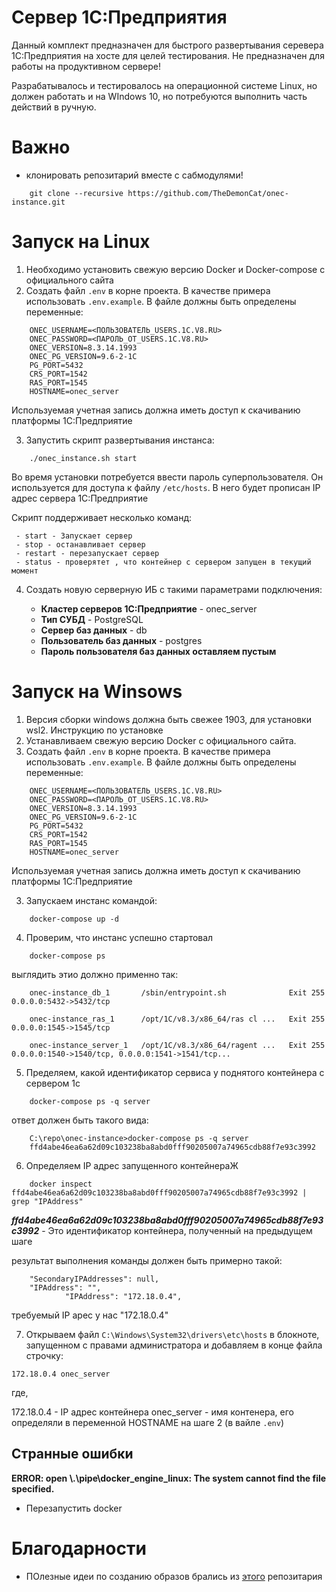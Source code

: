 # Сервер 1С:Предприятия

Данный комплект предназначен для быстрого развертывания серевера 1С:Предприятия на хосте для целей тестирования. Не предназначен для работы на продуктивном сервере!

Разрабатывалось и тестировалось на операционной системе Linux, но должен работать и на WIndows 10, но потребуются выполнить часть действий в ручную.

# Важно

- клонировать репозитарий вместе с сабмодулями!
```
    git clone --recursive https://github.com/TheDemonCat/onec-instance.git
```

# Запуск на Linux

1. Необходимо установить свежую версию Docker и Docker-compose c официального сайта
2. Создать файл `.env` в корне проекта. В качестве примера использовать `.env.example`. В файле должны быть определены переменные:
```
    ONEC_USERNAME=<ПОЛЬЗОВАТЕЛЬ_USERS.1C.V8.RU>
    ONEC_PASSWORD=<ПАРОЛЬ_ОТ_USERS.1C.V8.RU>
    ONEC_VERSION=8.3.14.1993
    ONEC_PG_VERSION=9.6-2-1C
    PG_PORT=5432
    CRS_PORT=1542
    RAS_PORT=1545
    HOSTNAME=onec_server
```

Используемая учетная запись должна иметь доступ к скачиванию платформы 1С:Предприятие

3. Запустить скрипт развертывания инстанса:

```
    ./onec_instance.sh start
```
Во время установки потребуется ввести пароль суперпользователя. Он используется для доступа к файлу `/etc/hosts`. В него будет прописан IP адрес сервера 1С:Предприятие

Скрипт поддерживает несколько команд:
```
 - start - Запускает сервер
 - stop - останавливает сервер
 - restart - перезапускает сервер
 - status - проверятет , что контейнер с сервером запущен в текущий момент
```

4. Создать новую серверную ИБ с такими параметрами подключения:

    - **Кластер серверов 1С:Предприятие** - onec_server
    - **Тип СУБД** - PostgreSQL
    - **Сервер баз данных** - db
    - **Пользователь баз данных** - postgres
    - **Пароль пользователя баз данных оставляем пустым**


# Запуск на Winsows

1. Версия сборки windows должна быть свежее 1903, для установки wsl2. Инструкцию по установке 
1. Устанавливаем свежую версию Docker с официального сайта. 
2. Создать файл `.env` в корне проекта. В качестве примера использовать `.env.example`. В файле должны быть определены переменные:
```
    ONEC_USERNAME=<ПОЛЬЗОВАТЕЛЬ_USERS.1C.V8.RU>
    ONEC_PASSWORD=<ПАРОЛЬ_ОТ_USERS.1C.V8.RU>
    ONEC_VERSION=8.3.14.1993
    ONEC_PG_VERSION=9.6-2-1C
    PG_PORT=5432
    CRS_PORT=1542
    RAS_PORT=1545
    HOSTNAME=onec_server
```

Используемая учетная запись должна иметь доступ к скачиванию платформы 1С:Предприятие

3. Запускаем инстанс командой:

```
    docker-compose up -d
```

4. Проверим, что инстанс успешно стартовал 

```
    docker-compose ps
```

выглядить этио должно применно так:
```
    onec-instance_db_1       /sbin/entrypoint.sh              Exit 255   0.0.0.0:5432->5432/tcp

    onec-instance_ras_1      /opt/1C/v8.3/x86_64/ras cl ...   Exit 255   0.0.0.0:1545->1545/tcp

    onec-instance_server_1   /opt/1C/v8.3/x86_64/ragent ...   Exit 255   0.0.0.0:1540->1540/tcp, 0.0.0.0:1541->1541/tcp...
```

5. Пределяем, какой идентификатор сервиса у поднятого контейнера с сервером 1с
```
    docker-compose ps -q server
```

ответ должен быть такого вида:

```
    C:\repo\onec-instance>docker-compose ps -q server
    ffd4abe46ea6a62d09c103238ba8abd0fff90205007a74965cdb88f7e93c3992
```
6. Определяем IP адрес запущенного контейнераЖ

```
    docker inspect ffd4abe46ea6a62d09c103238ba8abd0fff90205007a74965cdb88f7e93c3992 | grep "IPAddress"
```

***ffd4abe46ea6a62d09c103238ba8abd0fff90205007a74965cdb88f7e93c3992*** - Это идентификатор контейнера, полученный на предыдущем шаге

результат выполнения команды должен быть примерно такой:

```
    "SecondaryIPAddresses": null,
    "IPAddress": "",
            "IPAddress": "172.18.0.4",
```

требуемый IP арес у нас "172.18.0.4"

7. Открываем файл `C:\Windows\System32\drivers\etc\hosts` в блокноте, запущенном с правами администратора и добавляем в конце файла строчку:

```
172.18.0.4 onec_server
```

где, 

172.18.0.4 - IP адрес контейнера
onec_server - имя контенера, его определяли в переменной HOSTNAME на шаге 2 (в вайле `.env`)

## Странные ошибки

**ERROR: open \\.\pipe\docker_engine_linux: The system cannot find the file specified.**

- Перезапустить docker


# Благодарности

 - ПОлезные идеи по созданию образов брались из [этого](https://github.com/firstBitSemenovskaya/onec-docker) репозитария 
